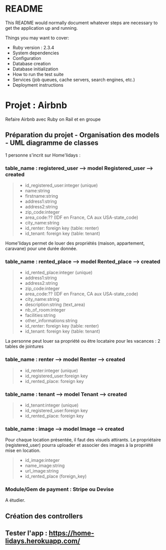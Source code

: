 # README

This README would normally document whatever steps are necessary to get the
application up and running.

Things you may want to cover:
* Ruby version : 2.3.4
* System dependencies
* Configuration
* Database creation
* Database initialization
* How to run the test suite
* Services (job queues, cache servers, search engines, etc.)
* Deployment instructions


# 
# Projet : Airbnb
Refaire Airbnb avec Ruby on Rail et en groupe

## 
## Préparation du projet - Organisation des models - UML diagramme de classes

1 personne s'incrit sur Home'lidays :
### table_name : registered_user --> model Registered_user --> created
> * id_registered_user:integer (unique)
> * name:string
> * firstname:string
> * address1:string
> * address2:string
> * zip_code:integer
> * area_code:?? (IDF en France, CA aux USA-state_code)
> * city_name:string
> * id_renter: foreign key (table: renter)
> * id_tenant: foreign key (table: tenant)

Home'lidays permet de louer des propriétés (maison, appartement, caravane) pour une durée donnée.
### table_name : rented_place --> model Rented_place --> created
> * id_rented_place:integer (unique)
> * address1:string
> * address2:string
> * zip_code:integer
> * area_code:?? (IDF en France, CA aux USA-state_code)
> * city_name:string
> * description:string (text_area)
> * nb_of_room:integer
> * facilities:string
> * other_informations:string
> * id_renter: foreign key (table: renter)
> * id_tenant: foreign key (table: tenant)

La personne peut louer sa propriété ou être locataire pour les vacances : 2 tables de jointures
### table_name : renter --> model Renter --> created
> * id_renter:integer (unique)
> * id_registered_user:foreign key
> * id_rented_place: foreign key 

### table_name : tenant --> model Tenant --> created
> * id_tenant:integer (unique)
> * id_registered_user:foreign key
> * id_rented_place: foreign key

### table_name : image --> model Image --> created
Pour chaque location présentée, il faut des visuels attirants. Le propriétaire (registered_user) pourra uploader et associer des images à la propriété mise en location.
> * id_image:integer
> * name_image:string
> * url_image:string
> * id_rented_place (foreign_key)

### Module/Gem de payment : Stripe ou Devise
A étudier.

## 
## Création des controllers


## 
## Tester l'app : https://home-lidays.herokuapp.com/